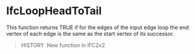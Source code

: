 # IfcLoopHeadToTail

This function returns TRUE if for the edges of the input edge loop the end vertex of each edge is the same as the start vertex of its successor.

> HISTORY&nbsp; New function in IFC2x2
